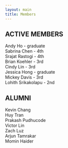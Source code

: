 ```yaml
---
layout: main
title: Members
---
```


## ACTIVE MEMBERS

- Andy Ho - graduate
- Sabrina Chen - 4th
- Srajat Rastogi - 4th
- Brian Koehler - 3rd
- Cindy Lin - 3rd
- Jessica Hong - graduate
- Mickey Davis - 3rd
- Lohith Srikakolapu - 2nd

## ALUMNI

- Kevin Chang
- Huy Tran
- Prakash Pudhucode
- Victor Lin
- Zach Luz
- Arjun Tamrakar
- Momin Haider


<style>
ul {
  list-style-type: none;
  padding: 0;
  margin: 0;
}
</style>
